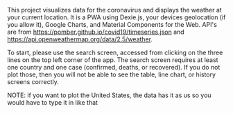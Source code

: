 This project visualizes data for the coronavirus and displays the weather at your current location. It is a PWA using Dexie.js, your devices geolocation (if you allow it), Google Charts, and Material Components for the Web. API's are from https://pomber.github.io/covid19/timeseries.json and https://api.openweathermap.org/data/2.5/weather. 

To start, please use the search screen, accessed from clicking on the three lines on the top left corner of the app. The search screen requires at least one country and one case (confirmed, deaths, or recovered). If you do not plot those, then you will not be able to see the table, line chart, or history screens correctly. 

NOTE: if you want to plot the United States, the data has it as us so you would have to type it in like that
